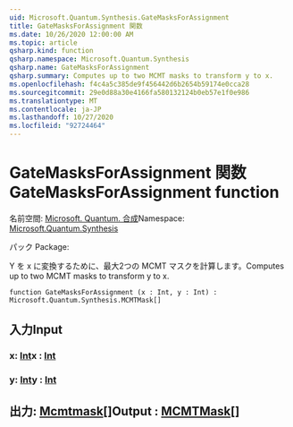 ```yaml
---
uid: Microsoft.Quantum.Synthesis.GateMasksForAssignment
title: GateMasksForAssignment 関数
ms.date: 10/26/2020 12:00:00 AM
ms.topic: article
qsharp.kind: function
qsharp.namespace: Microsoft.Quantum.Synthesis
qsharp.name: GateMasksForAssignment
qsharp.summary: Computes up to two MCMT masks to transform y to x.
ms.openlocfilehash: f4c4a5c385de9f456442d6b2654b59174e0cca28
ms.sourcegitcommit: 29e0d88a30e4166fa580132124b0eb57e1f0e986
ms.translationtype: MT
ms.contentlocale: ja-JP
ms.lasthandoff: 10/27/2020
ms.locfileid: "92724464"
---
```

# <a name="gatemasksforassignment-function"></a><span data-ttu-id="8018f-102">GateMasksForAssignment 関数</span><span class="sxs-lookup"><span data-stu-id="8018f-102">GateMasksForAssignment function</span></span>

<span data-ttu-id="8018f-103">名前空間: [Microsoft. Quantum. 合成](xref:Microsoft.Quantum.Synthesis)</span><span class="sxs-lookup"><span data-stu-id="8018f-103">Namespace: [Microsoft.Quantum.Synthesis](xref:Microsoft.Quantum.Synthesis)</span></span>

<span data-ttu-id="8018f-104">パック [](https://nuget.org/packages/)</span><span class="sxs-lookup"><span data-stu-id="8018f-104">Package: [](https://nuget.org/packages/)</span></span>


<span data-ttu-id="8018f-105">Y を x に変換するために、最大2つの MCMT マスクを計算します。</span><span class="sxs-lookup"><span data-stu-id="8018f-105">Computes up to two MCMT masks to transform y to x.</span></span>

```qsharp
function GateMasksForAssignment (x : Int, y : Int) : Microsoft.Quantum.Synthesis.MCMTMask[]
```


## <a name="input"></a><span data-ttu-id="8018f-106">入力</span><span class="sxs-lookup"><span data-stu-id="8018f-106">Input</span></span>

### <a name="x--int"></a><span data-ttu-id="8018f-107">x: [Int](xref:microsoft.quantum.lang-ref.int)</span><span class="sxs-lookup"><span data-stu-id="8018f-107">x : [Int](xref:microsoft.quantum.lang-ref.int)</span></span>




### <a name="y--int"></a><span data-ttu-id="8018f-108">y: [Int](xref:microsoft.quantum.lang-ref.int)</span><span class="sxs-lookup"><span data-stu-id="8018f-108">y : [Int](xref:microsoft.quantum.lang-ref.int)</span></span>





## <a name="output--mcmtmask"></a><span data-ttu-id="8018f-109">出力: [Mcmtmask](xref:Microsoft.Quantum.Synthesis.MCMTMask)[]</span><span class="sxs-lookup"><span data-stu-id="8018f-109">Output : [MCMTMask](xref:Microsoft.Quantum.Synthesis.MCMTMask)[]</span></span>

